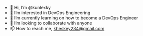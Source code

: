 - 👋 Hi, I’m @kunlexky
- 👀 I’m interested in DevOps Engineering
- 🌱 I’m currently learning on how to become a DevOps Engineer
- 💞️ I’m looking to collaborate with anyone
- 📫 How to reach me, kheskey234@gmail.com

<!---
kunlexky/kunlexky is a ✨ special ✨ repository because its `README.md` (this file) appears on your GitHub profile.
You can click the Preview link to take a look at your changes.
--->
